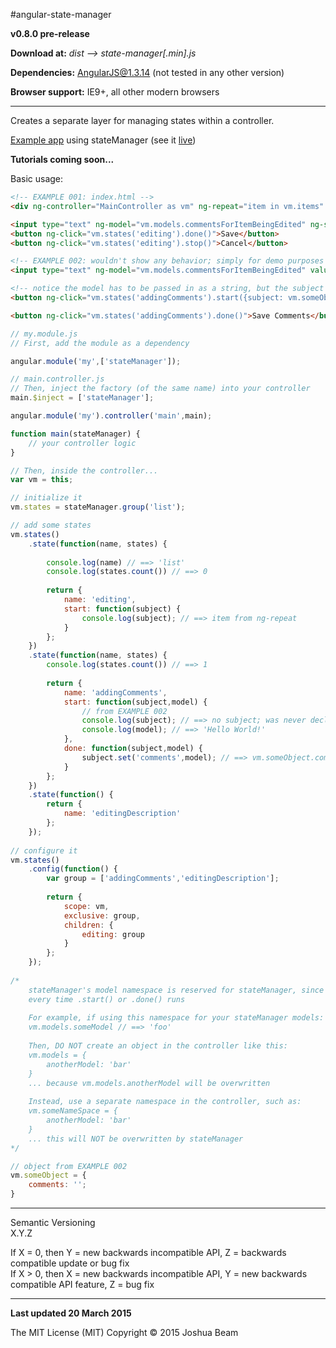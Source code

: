 #angular-state-manager

**v0.8.0 pre-release**

**Download at:** *dist --> state-manager[.min].js*

**Dependencies:** AngularJS@1.3.14 (not tested in any other version)

**Browser support:** IE9+, all other modern browsers

<hr>

Creates a separate layer for managing states within a controller.

<a href="https://github.com/joshbeam/Basket">Example app</a> using stateManager (see it <a href="http://joshbeam.github.io/Basket">live</a>)

**Tutorials coming soon...**

Basic usage:
```html
<!-- EXAMPLE 001: index.html -->
<div ng-controller="MainController as vm" ng-repeat="item in vm.items" ng-click="vm.states('editing').start({model: item})">{{item.name}}</div>

<input type="text" ng-model="vm.models.commentsForItemBeingEdited" ng-show="vm.states('editing').isActive()">
<button ng-click="vm.states('editing').done()">Save</button>
<button ng-click="vm.states('editing').stop()">Cancel</button>

<!-- EXAMPLE 002: wouldn't show any behavior; simply for demo purposes on how to bind a scope's model to the stateManager -->
<input type="text" ng-model="vm.models.commentsForItemBeingEdited" value="Hello World!" />

<!-- notice the model has to be passed in as a string, but the subject is an actual scope object -->
<button ng-click="vm.states('addingComments').start({subject: vm.someObject, model:'vm.models.commentsForItemBeingEdited'})">Start</button>

<button ng-click="vm.states('addingComments').done()">Save Comments</button>
```

```javascript
// my.module.js
// First, add the module as a dependency

angular.module('my',['stateManager']);

// main.controller.js
// Then, inject the factory (of the same name) into your controller
main.$inject = ['stateManager'];

angular.module('my').controller('main',main);

function main(stateManager) {
	// your controller logic
}

// Then, inside the controller...
var vm = this;

// initialize it
vm.states = stateManager.group('list');

// add some states
vm.states()
	.state(function(name, states) {
	
		console.log(name) // ==> 'list'
		console.log(states.count()) // ==> 0
		
		return {
			name: 'editing',
			start: function(subject) {
				console.log(subject); // ==> item from ng-repeat
			}		
		};
	})
	.state(function(name, states) {
		console.log(states.count()) // ==> 1
		
		return {
			name: 'addingComments',
			start: function(subject,model) {
				// from EXAMPLE 002
				console.log(subject); // ==> no subject; was never declared in the start function up top
				console.log(model); // ==> 'Hello World!'
			},
			done: function(subject,model) {
				subject.set('comments',model); // ==> vm.someObject.comments = 'Hello World!'
			}		
		};
	})
	.state(function() {
		return {
			name: 'editingDescription'
		};
	});
	
// configure it
vm.states()
	.config(function() {
		var group = ['addingComments','editingDescription'];
		
		return {
			scope: vm,
			exclusive: group,
			children: {
				editing: group
			}
		};
	});
	
/*
	stateManager's model namespace is reserved for stateManager, since it 're-builds' models
	every time .start() or .done() runs
	
	For example, if using this namespace for your stateManager models:
	vm.models.someModel // ==> 'foo'
	
	Then, DO NOT create an object in the controller like this:
	vm.models = {
		anotherModel: 'bar'
	}
	... because vm.models.anotherModel will be overwritten
	
	Instead, use a separate namespace in the controller, such as:
	vm.someNameSpace = {
		anotherModel: 'bar'
	}
	... this will NOT be overwritten by stateManager
*/

// object from EXAMPLE 002
vm.someObject = {
	comments: '';
}
```

<hr>

Semantic Versioning<br>
X.Y.Z

If X = 0, then Y = new backwards incompatible API, Z = backwards compatible update or bug fix<br>
If X > 0, then X = new backwards incompatible API, Y = new backwards compatible API feature, Z = bug fix

<hr>

**Last updated 20 March 2015**

The MIT License (MIT) Copyright &copy; 2015 Joshua Beam
